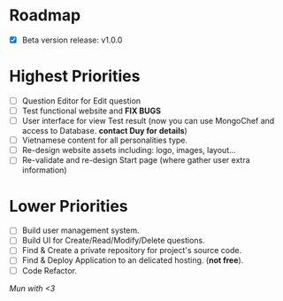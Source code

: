 # Roadmap 

- [x] Beta version release: v1.0.0

# Highest Priorities
- [ ] Question Editor for Edit question
- [ ] Test functional website and **FIX BUGS**
- [ ] User interface for view Test result (now you can use MongoChef and access to Database. **contact Duy for details**)
- [ ] Vietnamese content for all personalities type.
- [ ] Re-design website assets including: logo, images, layout...
- [ ] Re-validate and re-design Start page (where gather user extra information)

# Lower Priorities
- [ ] Build user management system.
- [ ] Build UI for Create/Read/Modify/Delete questions.
- [ ] Find & Create a private repository for project's source code.
- [ ] Find & Deploy Application to an delicated hosting. (**not free**).
- [ ] Code Refactor.

*Mun with <3*